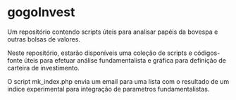 gogoInvest
==========

Um repositório contendo scripts úteis para analisar papéis da bovespa e outras bolsas de valores.

Neste repositório, estarão disponíveis uma coleção de scripts e códigos-fonte úteis para efetuar análise fundamentalista e gráfica para definição de carteira de investimento.

O script mk_index.php envia um email para uma lista com o resultado de um indice experimental para integração de parametros fundamentalistas.
